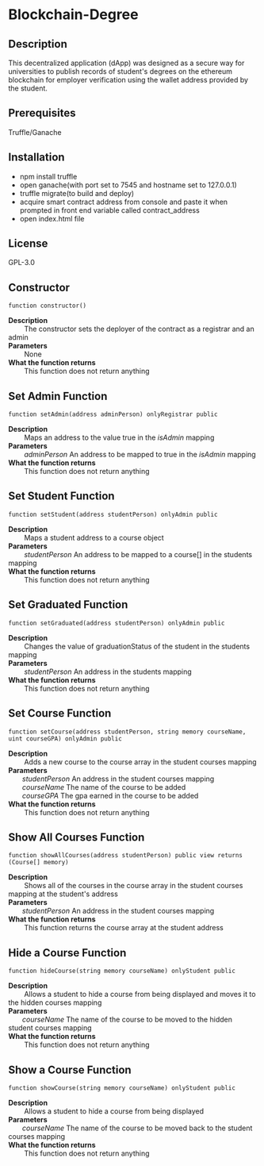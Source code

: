 # Blockchain-Degree
## Description
This decentralized application (dApp) was designed as a secure way for universities to publish records of student's degrees on the ethereum blockchain for employer verification using the wallet address provided by the student.
## Prerequisites
Truffle/Ganache
## Installation
- npm install truffle
- open ganache(with port set to 7545 and hostname set to 127.0.0.1)
- truffle migrate(to build and deploy)
- acquire smart contract address from console and paste it when prompted in front end variable called contract_address
- open index.html file
## License
GPL-3.0
## Constructor
```
function constructor()
```
**Description**<br />
&emsp;&emsp;
The constructor sets the deployer of the contract as a registrar and an admin<br />
**Parameters**<br />
&emsp;&emsp;
None<br />
**What the function returns**<br />
&emsp;&emsp;
This function does not return anything
## Set Admin Function
```
function setAdmin(address adminPerson) onlyRegistrar public
```
**Description**<br />
&emsp;&emsp;
Maps an address to the value true in the *isAdmin* mapping<br />
**Parameters**<br />
&emsp;&emsp;
*adminPerson* An address to be mapped to true in the *isAdmin* mapping<br />
**What the function returns**<br />
&emsp;&emsp;
This function does not return anything
## Set Student Function
```
function setStudent(address studentPerson) onlyAdmin public
```
**Description**<br />
&emsp;&emsp;
Maps a student address to a course object<br />
**Parameters**<br />
&emsp;&emsp;
*studentPerson* An address to be mapped to a course[] in the students mapping<br />
**What the function returns**<br />
&emsp;&emsp;
This function does not return anything
## Set Graduated Function
```
function setGraduated(address studentPerson) onlyAdmin public
```
**Description**<br />
&emsp;&emsp;
Changes the value of graduationStatus of the student in the students mapping<br />
**Parameters**<br />
&emsp;&emsp;
*studentPerson* An address in the students mapping<br />
**What the function returns**<br />
&emsp;&emsp;
This function does not return anything
## Set Course Function
```
function setCourse(address studentPerson, string memory courseName, uint courseGPA) onlyAdmin public
```
**Description**<br />
&emsp;&emsp;
Adds a new course to the course array in the student courses mapping<br />
**Parameters**<br />
&emsp;&emsp;*studentPerson* An address in the student courses mapping<br />
&emsp;&emsp;*courseName* The name of the course to be added<br />
&emsp;&emsp;*courseGPA* The gpa earned in the course to be added<br />
**What the function returns**<br />
&emsp;&emsp;
This function does not return anything
## Show All Courses Function
```
function showAllCourses(address studentPerson) public view returns (Course[] memory)
```
**Description**<br />
&emsp;&emsp;
Shows all of the courses in the course array in the student courses mapping at the student's address<br />
**Parameters**<br />
&emsp;&emsp;*studentPerson* An address in the student courses mapping<br />
**What the function returns**<br />
&emsp;&emsp;
This function returns the course array at the student address
## Hide a Course Function
```
function hideCourse(string memory courseName) onlyStudent public
```
**Description**<br />
&emsp;&emsp;
Allows a student to hide a course from being displayed and moves it to the hidden courses mapping<br />
**Parameters**<br />
&emsp;&emsp;*courseName* The name of the course to be moved to the hidden student courses mapping<br />
**What the function returns**<br />
&emsp;&emsp;
This function does not return anything
## Show a Course Function
```
function showCourse(string memory courseName) onlyStudent public
```
**Description**<br />
&emsp;&emsp;
Allows a student to hide a course from being displayed<br />
**Parameters**<br />
&emsp;&emsp;*courseName* The name of the course to be moved back to the student courses mapping<br />
**What the function returns**<br />
&emsp;&emsp;
This function does not return anything
